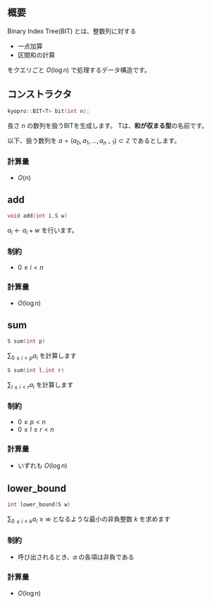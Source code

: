 ## 概要
Binary Index Tree(BIT) とは、整数列に対する
- 一点加算
- 区間和の計算

をクエリごと $O(\log n)$ で処理するデータ構造です。

## コンストラクタ
```cpp
kyopro::BIT<T> bit(int n);
```
長さ $n$ の数列を扱うBITを生成します。
Tは、**和が収まる型**の名前です。

以下、扱う数列を $a=(a_0,a_1,\dots,a_{n-1})\subset\mathbb{Z}$ であるとします。
### 計算量
- $O(n)$

## add
```cpp
void add(int i,S w)
```
$a_i\leftarrow a_i+w$ を行います。

### 制約
- $0\leq i<n$

### 計算量
- $O(\log n)$

## sum
```cpp
S sum(int p)
```
$\sum_{0\leq i<p}{a_i}$ を計算します
```cpp
S sum(int l,int r)
```
$\sum_{l\leq i<r}{a_i}$ を計算します


### 制約
- $0\leq p<n$
- $0\leq l\leq r<n$

### 計算量
- いずれも $O(\log n)$

## lower_bound
```cpp
int lower_bound(S w)
```
$\sum_{0\leq i<k}{a_i}\geq w$ となるような最小の非負整数 $k$ を求めます
### 制約
- 呼び出されるとき、$a$ の各項は非負である

### 計算量
- $O(\log n)$
